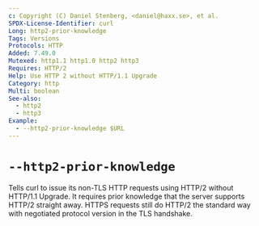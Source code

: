 ```yaml
---
c: Copyright (C) Daniel Stenberg, <daniel@haxx.se>, et al.
SPDX-License-Identifier: curl
Long: http2-prior-knowledge
Tags: Versions
Protocols: HTTP
Added: 7.49.0
Mutexed: http1.1 http1.0 http2 http3
Requires: HTTP/2
Help: Use HTTP 2 without HTTP/1.1 Upgrade
Category: http
Multi: boolean
See-also:
  - http2
  - http3
Example:
  - --http2-prior-knowledge $URL
---
```


# `--http2-prior-knowledge`

Tells curl to issue its non-TLS HTTP requests using HTTP/2 without HTTP/1.1
Upgrade. It requires prior knowledge that the server supports HTTP/2 straight
away. HTTPS requests still do HTTP/2 the standard way with negotiated protocol
version in the TLS handshake.
